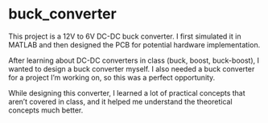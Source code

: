 # buck_converter

This project is a 12V to 6V DC-DC buck converter. I first simulated it in MATLAB and then designed the PCB for potential hardware implementation.

After learning about DC-DC converters in class (buck, boost, buck-boost), I wanted to design a buck converter myself. I also needed a buck converter for a project I’m working on, so this was a perfect opportunity.

While designing this converter, I learned a lot of practical concepts that aren’t covered in class, and it helped me understand the theoretical concepts much better.  
